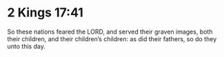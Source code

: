 # 2 Kings 17:41

So these nations feared the LORD, and served their graven images, both their children, and their children’s children: as did their fathers, so do they unto this day.